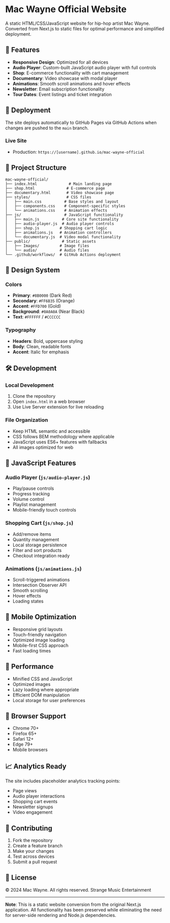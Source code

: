 # Mac Wayne Official Website

A static HTML/CSS/JavaScript website for hip-hop artist Mac Wayne. Converted from Next.js to static files for optimal performance and simplified deployment.

## 🎵 Features

- **Responsive Design**: Optimized for all devices
- **Audio Player**: Custom-built JavaScript audio player with full controls
- **Shop**: E-commerce functionality with cart management
- **Documentary**: Video showcase with modal player
- **Animations**: Smooth scroll animations and hover effects
- **Newsletter**: Email subscription functionality
- **Tour Dates**: Event listings and ticket integration

## 🚀 Deployment

The site deploys automatically to GitHub Pages via GitHub Actions when changes are pushed to the `main` branch.

### Live Site
- Production: `https://[username].github.io/mac-wayne-official`

## 📁 Project Structure

```
mac-wayne-official/
├── index.html              # Main landing page
├── shop.html              # E-commerce page
├── documentary.html       # Video showcase page
├── styles/                # CSS files
│   ├── main.css          # Base styles and layout
│   ├── components.css    # Component-specific styles  
│   └── animations.css    # Animation effects
├── js/                   # JavaScript functionality
│   ├── main.js          # Core site functionality
│   ├── audio-player.js  # Audio player controls
│   ├── shop.js         # Shopping cart logic
│   ├── animations.js   # Animation controllers
│   └── documentary.js  # Video modal functionality
├── public/              # Static assets
│   ├── Images/         # Image files
│   └── audio/          # Audio files
└── .github/workflows/  # GitHub Actions deployment
```

## 🎨 Design System

### Colors
- **Primary**: `#8B0000` (Dark Red)
- **Secondary**: `#FF6B35` (Orange)  
- **Accent**: `#FFD700` (Gold)
- **Background**: `#0A0A0A` (Near Black)
- **Text**: `#FFFFFF` / `#CCCCCC`

### Typography
- **Headers**: Bold, uppercase styling
- **Body**: Clean, readable fonts
- **Accent**: Italic for emphasis

## 🛠️ Development

### Local Development
1. Clone the repository
2. Open `index.html` in a web browser
3. Use Live Server extension for live reloading

### File Organization
- Keep HTML semantic and accessible
- CSS follows BEM methodology where applicable
- JavaScript uses ES6+ features with fallbacks
- All images optimized for web

## 🔧 JavaScript Features

### Audio Player (`js/audio-player.js`)
- Play/pause controls
- Progress tracking
- Volume control
- Playlist management
- Mobile-friendly touch controls

### Shopping Cart (`js/shop.js`)
- Add/remove items
- Quantity management
- Local storage persistence
- Filter and sort products
- Checkout integration ready

### Animations (`js/animations.js`)
- Scroll-triggered animations
- Intersection Observer API
- Smooth scrolling
- Hover effects
- Loading states

## 📱 Mobile Optimization

- Responsive grid layouts
- Touch-friendly navigation
- Optimized image loading
- Mobile-first CSS approach
- Fast loading times

## 🔐 Performance

- Minified CSS and JavaScript
- Optimized images
- Lazy loading where appropriate
- Efficient DOM manipulation
- Local storage for user preferences

## 🎯 Browser Support

- Chrome 70+
- Firefox 65+
- Safari 12+
- Edge 79+
- Mobile browsers

## 📈 Analytics Ready

The site includes placeholder analytics tracking points:
- Page views
- Audio player interactions
- Shopping cart events
- Newsletter signups
- Video engagement

## 🤝 Contributing

1. Fork the repository
2. Create a feature branch
3. Make your changes
4. Test across devices
5. Submit a pull request

## 📄 License

© 2024 Mac Wayne. All rights reserved.
Strange Music Entertainment

---

**Note**: This is a static website conversion from the original Next.js application. All functionality has been preserved while eliminating the need for server-side rendering and Node.js dependencies.
